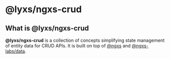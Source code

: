 # @lyxs/ngxs-crud

## What is @lyxs/ngxs-crud

**@lyxs/ngxs-crud** is a collection of concepts simplifying state management of entity data for CRUD APIs. It is built on top of [@ngxs](https://ngxs.io) and [@ngxs-labs/data](https://github.com/ngxs-labs/data).

